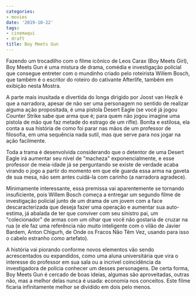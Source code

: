 ```yaml
---
categories:
- movies
date: '2019-10-22'
tags:
- cinemaqui
- draft
title: Boy Meets Gun
---
```


Fazendo um trocadilho com o filme icônico de Leos Carax (Boy Meets Girl), Boy Meets Gun é uma mistura de drama, comédia e investigação policial que consegue entreter com o mundinho criado pelo roteirista Willem Bosch, que também é o escritor do roteiro do cativante Afterlife, também em exibição nesta Mostra.

A parte mais inusitada e divertida do longa dirigido por Joost van Hezik é que a narradora, apesar de não ser uma personagem no sentido de realizar alguma ação propositada, é uma pistola Desert Eagle (se você já jogou Counter Strike sabe que arma que é; para quem não jogou imagine uma pistola de mão que faz metade do estrago de um rifle). Bonita e estilosa, ela conta a sua história de como foi parar nas mãos de um professor de filosofia, em uma sequência nada sutil, mas que serve para nos jogar na ação facilmente.

Toda a trama é desenvolvida considerando que o detentor de uma Desert Eagle irá aumentar seu nível de "macheza" exponencialmente, e esse professor de meia-idade já se perguntando se existe de verdade acaba virando o jogo a partir do momento em que ele guarda essa arma na gaveta de sua mesa, não sem antes cuidá-la com carinho (a narradora agradece).

Minimamente interessante, essa premissa vai aparentemente se tornando insuficiente, pois Willem Bosch começa a entregar um segundo filme de investigação policial junto de um drama de um jovem com a face descaracterizada que deseja fazer uma operação e aumentar sua auto-estima, já abalada de ter que conviver com seu sinistro pai, um "colecionador" de armas com um olhar que você não gostaria de cruzar na rua (e ele faz uma referência não muito inteligente com o vilão de Javier Bardem, Anton Chigurh, de Onde os Fracos Não Têm Vez, usando para isso o cabelo estranho como artefato).

A história vai piorando conforme novos elementos vão sendo acrescentados ou expandidos, como uma aluna universitária que vira o interesse do professor em sua sala ou a incrível coincidência da investigadora de polícia conhecer um desses personagens. De certa forma, Boy Meets Gun é cercado de boas ideias, algumas são aproveitadas, outras não, mas a melhor delas nunca é usada: economia nos conceitos. Este filme ficaria infinitamente melhor se dividido em dois pelo menos.